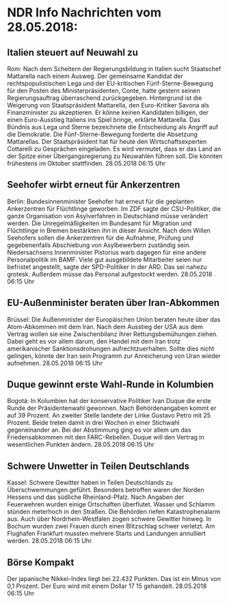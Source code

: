 # NDR Info Nachrichten vom 28.05.2018:


## Italien steuert auf Neuwahl zu
Rom: Nach dem Scheitern der Regierungsbildung in Italien sucht Staatschef Mattarella nach einem Ausweg. Der gemeinsame Kandidat der rechtspopulistischen Lega und der EU-kritischen Fünf-Sterne-Bewegung für den Posten des Ministerpräsidenten, Conte, hatte gestern seinen Regierungsauftrag überraschend zurückgegeben. Hintergrund ist die Weigerung von Staatspräsident Mattarella, den Euro-Kritiker Savona als Finanzminister zu akzeptieren. Er könne keinen Kandidaten billigen, der einen Euro-Ausstieg Italiens ins Spiel bringe, erklärte Mattarella. Das Bündnis aus Lega und Sterne bezeichnete die Entscheidung als Angriff auf die Demokratie. Die Fünf-Sterne-Bewegung forderte die Absetzung Mattarellas. Der Staatspräsident hat für heute den Wirtschaftsexperten Cottarelli zu Gesprächen eingeladen. Es wird vermutet, dass er das Land an der Spitze einer Übergangsregierung zu Neuwahlen führen soll. Die könnten frühestens im Oktober stattfinden. 28.05.2018 06:15 Uhr 

## Seehofer wirbt erneut für Ankerzentren
Berlin: Bundesinnenminister Seehofer hat erneut für die geplanten Ankerzentren für Flüchtlinge geworben. Im ZDF sagte der CSU-Politiker, die ganze Organisation von Asylverfahren in Deutschland müsse verändert werden. Die Unregelmäßigkeiten im Bundesamt für Migration und Flüchtlinge in Bremen bestärkten ihn in dieser Ansicht. Nach dem Willen Seehofers sollen die Ankerzentren für die Aufnahme, Prüfung und gegebenenfalls Abschiebung von Asylbewerbern zuständig sein. Niedersachsens Innenminister Pistorius warb dagegen für eine andere Personalpolitik im BAMF. Viele gut ausgebildete Mitarbeiter seien nur befristet angestellt, sagte der SPD-Politiker in der ARD. Das sei nahezu grotesk. Außerdem müsse das Personal aufgestockt werden. 28.05.2018 06:15 Uhr 

## EU-Außenminister beraten über Iran-Abkommen
Brüssel: Die Außenminister der Europäischen Union beraten heute über das Atom-Abkommen mit dem Iran. Nach dem Ausstieg der USA aus dem Vertrag wollen sie eine Zwischenbilanz ihrer Rettungsbemühungen ziehen. Dabei geht es vor allem darum, den Handel mit dem Iran trotz amerikanischer Sanktionsdrohungen aufrechtzuerhalten. Sollte dies nicht gelingen, könnte der Iran sein Programm zur Anreicherung von Uran wieder aufnehmen. 28.05.2018 06:15 Uhr 

## Duque gewinnt erste Wahl-Runde in Kolumbien
Bogotá: In Kolumbien hat der konservative Politiker Ivan Duque die erste Runde der Präsidentenwahl gewonnen. Nach Behördenangaben kommt er auf 39 Prozent. An zweiter Stelle landete der Linke Gustavo Petro mit 25 Prozent. Beide treten damit in drei Wochen in einer Stichwahl gegeneinander an. Bei der Abstimmung ging es vor allem um das Friedensabkommen mit den FARC-Rebellen. Duque will den Vertrag in wesentlichen Punkten ändern. 28.05.2018 06:15 Uhr 

## Schwere Unwetter in Teilen Deutschlands
Kassel: Schwere Gewitter haben in Teilen Deutschlands zu Überschwemmungen geführt. Besonders betroffen waren der Norden Hessens und das südliche Rheinland-Pfalz. Nach Angaben der Feuerwehren wurden einige Ortschaften überflutet. Wasser und Schlamm stünden meterhoch in den Straßen. Die Behörden riefen Katastrophenalarm aus. Auch über Nordrhein-Westfalen zogen schwere Gewitter hinweg. In Bochum wurden zwei Frauen durch einen Blitzschlag schwer verletzt. Am Flughafen Frankfurt mussten mehrere Starts und Landungen annulliert werden. 28.05.2018 06:15 Uhr 

## Börse Kompakt
Der japanische Nikkei-Index liegt bei 22.432 Punkten. Das ist ein Minus von 0,1 Prozent. Der Euro wird mit einem Dollar 17 15 gehandelt. 28.05.2018 06:15 Uhr 
